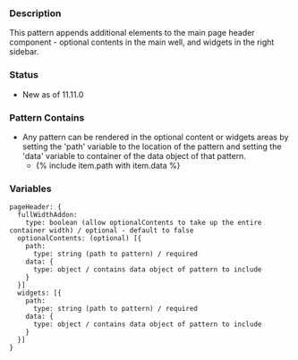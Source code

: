 ### Description
This pattern appends additional elements to the main page header component - optional contents in the main well, and widgets in the right sidebar.

### Status
* New as of 11.11.0

### Pattern Contains
* Any pattern can be rendered in the optional content or widgets areas by setting the 'path' variable to the location of the pattern and setting the 'data' variable to container of the data object of that pattern.  
  * {% include item.path with item.data %}

### Variables
~~~
pageHeader: {
  fullWidthAddon: 
    type: boolean (allow optionalContents to take up the entire container width) / optional - default to false
  optionalContents: (optional) [{
    path:
      type: string (path to pattern) / required
    data: {
      type: object / contains data object of pattern to include
    }
  }]
  widgets: [{
    path:
      type: string (path to pattern) / required
    data: {
      type: object / contains data object of pattern to include
    }
  }]
}
~~~
